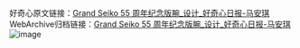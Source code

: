 好奇心原文链接：[Grand Seiko 55 周年纪念版腕_设计_好奇心日报-马安琪 ](https://www.qdaily.com/articles/12260.html)
WebArchive归档链接：[Grand Seiko 55 周年纪念版腕_设计_好奇心日报-马安琪 ](http://web.archive.org/web/20190624045231/https://www.qdaily.com/articles/12260.html)
![image](http://ww3.sinaimg.cn/large/007d5XDply1g3wi3t61kwj30u02r67o0)